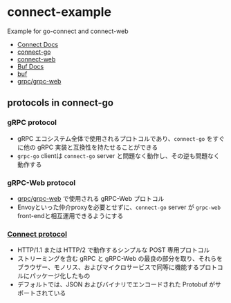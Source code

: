 # connect-example
Example for go-connect and connect-web

- [Connect Docs](https://connect.build/docs/introduction)
- [connect-go](https://github.com/bufbuild/connect-go)
- [connect-web](https://www.npmjs.com/package/@bufbuild/connect-web)
- [Buf Docs](https://docs.buf.build/installation)
- [buf](https://github.com/bufbuild/buf)
- [grpc/grpc-web](https://github.com/grpc/grpc-web)

## protocols in connect-go 
### gRPC protocol
- gRPC エコシステム全体で使用されるプロトコルであり、`connect-go` をすぐに他の gRPC 実装と互換性を持たせることができる
- `grpc-go` clientは `connect-go` server と問題なく動作し、その逆も問題なく動作する

### gRPC-Web protocol
- [grpc/grpc-web](https://github.com/grpc/grpc-web) で使用される gRPC-Web プロトコル
- Envoyといった仲介proxyを必要とせずに、`connect-go` server が `grpc-web` front-endと相互運用できるようにする

### [Connect protocol](https://connect.build/docs/protocol/)
- HTTP/1.1 または HTTP/2 で動作するシンプルな POST 専用プロトコル
- ストリーミングを含む gRPC と gRPC-Web の最良の部分を取り、それらをブラウザー、モノリス、およびマイクロサービスで同等に機能するプロトコルにパッケージ化したもの
- デフォルトでは、JSON およびバイナリでエンコードされた Protobuf がサポートされている
